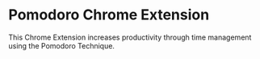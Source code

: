 # Pomodoro Chrome Extension
 This Chrome Extension increases productivity through time management using the Pomodoro Technique.
